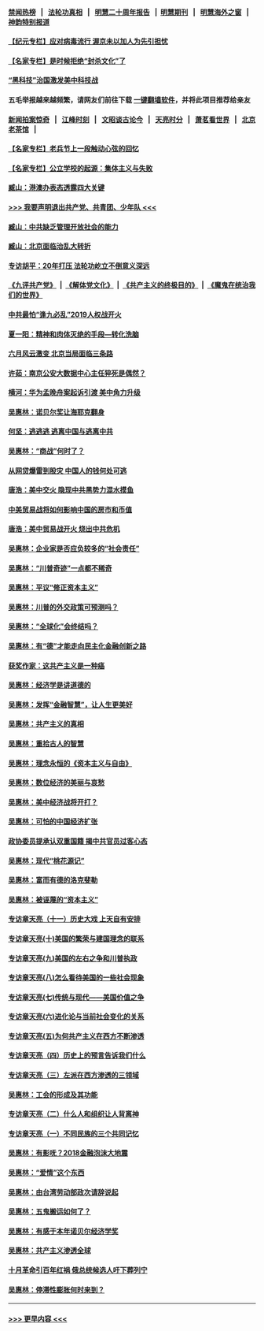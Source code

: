 #### [禁闻热榜](热点新闻.md?=0)  &nbsp;&nbsp;|&nbsp;&nbsp; [法轮功真相](https://github.com/gfw-breaker/truth/blob/master/README.md?=0) &nbsp;&nbsp;|&nbsp;&nbsp; [明慧二十周年报告](https://github.com/gfw-breaker/mh-reports/blob/master/README.md?=0) &nbsp;&nbsp;|&nbsp;&nbsp;[明慧期刊](https://github.com/gfw-breaker/mh-qikan) &nbsp;&nbsp;|&nbsp;&nbsp; [明慧海外之窗](https://github.com/gfw-breaker/mh-news/blob/master/README.md?=0) &nbsp;&nbsp;|&nbsp;&nbsp; [神韵特别报道](https://github.com/gfw-breaker/mh-news/blob/master/shenyun.md?=0)
#### [【纪元专栏】应对病毒流行 渥京未以加人为先引担忧](../pages/nsc423/n11875714.md?t=02261402) 
#### [【名家专栏】是时候拒绝“封杀文化”了](../pages/nsc423/n11814093.md?t=02261402) 
#### [“黑科技”治国激发美中科技战](../pages/nsc423/n11638056.md?t=02261402) 
#### 五毛举报越来越频繁，请网友们前往下载 [一键翻墙软件](https://github.com/gfw-breaker/ssr-accounts)，并将此项目推荐给亲友
#### [新闻拍案惊奇](https://github.com/gfw-breaker/banned-news/blob/master/pages/link4.md) &nbsp;&nbsp;|&nbsp;&nbsp; [江峰时刻](https://github.com/gfw-breaker/banned-news/blob/master/pages/link4.md) &nbsp;&nbsp;|&nbsp;&nbsp; [文昭谈古论今](https://github.com/gfw-breaker/banned-news/blob/master/pages/link4.md) &nbsp;&nbsp;|&nbsp;&nbsp; [天亮时分](https://github.com/gfw-breaker/banned-news/blob/master/pages/link4.md) &nbsp;&nbsp;|&nbsp;&nbsp; [萧茗看世界](https://github.com/gfw-breaker/banned-news/blob/master/pages/link4.md) &nbsp;&nbsp;|&nbsp;&nbsp; [北京老茶馆](https://github.com/gfw-breaker/banned-news/blob/master/pages/link4.md) &nbsp;&nbsp;|&nbsp;&nbsp; 
#### [【名家专栏】老兵节上一段触动心弦的回忆](../pages/nsc423/n11646016.md?t=02261402) 
#### [【名家专栏】公立学校的起源：集体主义与失败](../pages/nsc423/n11601833.md?t=02261402) 
#### [臧山：港澳办表态透露四大关键](../pages/nsc423/n11421628.md?t=02261402) 
#### [>>> 我要声明退出共产党、共青团、少年队 <<<](https://github.com/begood0513/goodnews/blob/master/quit/letter.md) 
#### [臧山：中共缺乏管理开放社会的能力](../pages/nsc423/n11407457.md?t=02261402) 
#### [臧山：北京面临治乱大转折](../pages/nsc423/n11406895.md?t=02261402) 
#### [专访胡平：20年打压 法轮功屹立不倒意义深远](../pages/nsc423/n11398800.md?t=02261402) 
#### [《九评共产党》](https://github.com/begood0513/9ping.md/blob/master/README.md) &nbsp;|&nbsp; [《解体党文化》](../../../../jtdwh.md/blob/master/README.md)  &nbsp;|&nbsp; [《共产主义的终极目的》](../../../../gczydzjmd.md/blob/master/README.md) &nbsp;|&nbsp; [《魔鬼在统治我们的世界》](../../../../mgztzwmdsj.md/blob/master/README.md) 
#### [中共最怕“逢九必乱”2019人权战开火](../pages/nsc423/n11385248.md?t=02261402) 
#### [夏一阳：精神和肉体灭绝的手段—转化洗脑](../pages/nsc423/n11368250.md?t=02261402) 
#### [六月风云激变 北京当局面临三条路](../pages/nsc423/n11313668.md?t=02261402) 
#### [许茹：南京公安大数据中心主任猝死是偶然？](../pages/nsc423/n11064744.md?t=02261402) 
#### [横河：华为孟晚舟案起诉引渡 美中角力升级](../pages/nsc423/n11027230.md?t=02261402) 
#### [吴惠林：诺贝尔奖让海耶克翻身](../pages/nsc423/n10890049.md?t=02261402) 
#### [何坚：逃逃逃 逃离中国与逃离中共](../pages/nsc423/n10592891.md?t=02261402) 
#### [吴惠林：“商战”何时了？](../pages/nsc423/n10573558.md?t=02261402) 
#### [从网贷爆雷到股灾 中国人的钱何处可逃](../pages/nsc423/n10572800.md?t=02261402) 
#### [唐浩：美中交火 隐现中共黑势力混水摸鱼](../pages/nsc423/n10544040.md?t=02261402) 
#### [中美贸易战将如何影响中国的房市和币值](../pages/nsc423/n10543697.md?t=02261402) 
#### [唐浩：美中贸易战开火 烧出中共危机](../pages/nsc423/n10540126.md?t=02261402) 
#### [吴惠林：企业家是否应负较多的“社会责任”](../pages/nsc423/n10535022.md?t=02261402) 
#### [吴惠林：“川普奇迹”一点都不稀奇](../pages/nsc423/n10512808.md?t=02261402) 
#### [吴惠林：平议“修正资本主义”](../pages/nsc423/n10495724.md?t=02261402) 
#### [吴惠林：川普的外交政策可预测吗？](../pages/nsc423/n10462387.md?t=02261402) 
#### [吴惠林：“全球化”会终结吗？](../pages/nsc423/n10452838.md?t=02261402) 
#### [吴惠林：有“德”才能走向民主化金融创新之路](../pages/nsc423/n10432292.md?t=02261402) 
#### [获奖作家：这共产主义是一种癌](../pages/nsc423/n10431541.md?t=02261402) 
#### [吴惠林：经济学是讲道德的](../pages/nsc423/n10398014.md?t=02261402) 
#### [吴惠林：发挥“金融智慧”，让人生更美好](../pages/nsc423/n10375019.md?t=02261402) 
#### [吴惠林：共产主义的真相](../pages/nsc423/n10351394.md?t=02261402) 
#### [吴惠林：重拾古人的智慧](../pages/nsc423/n10337691.md?t=02261402) 
#### [吴惠林：理念永恒的《资本主义与自由》](../pages/nsc423/n10316274.md?t=02261402) 
#### [吴惠林：数位经济的美丽与哀愁](../pages/nsc423/n10292946.md?t=02261402) 
#### [吴惠林：美中经济战将开打？](../pages/nsc423/n10258825.md?t=02261402) 
#### [吴惠林：可怕的中国经济扩张](../pages/nsc423/n10219147.md?t=02261402) 
#### [政协委员提承认双重国籍 揭中共官员过客心态](../pages/nsc423/n10208809.md?t=02261402) 
#### [吴惠林：现代“桃花源记”](../pages/nsc423/n10185234.md?t=02261402) 
#### [吴惠林：富而有德的洛克斐勒](../pages/nsc423/n10142264.md?t=02261402) 
#### [吴惠林：被诬蔑的“资本主义”](../pages/nsc423/n10124816.md?t=02261402) 
#### [专访章天亮（十一）历史大戏 上天自有安排](../pages/nsc423/n10094905.md?t=02261402) 
#### [专访章天亮(十)美国的繁荣与建国理念的联系](../pages/nsc423/n10094899.md?t=02261402) 
#### [专访章天亮(九)美国的左右之争和川普执政](../pages/nsc423/n10094889.md?t=02261402) 
#### [专访章天亮(八)怎么看待美国的一些社会现象](../pages/nsc423/n10094857.md?t=02261402) 
#### [专访章天亮(七)传统与现代——美国价值之争](../pages/nsc423/n10093140.md?t=02261402) 
#### [专访章天亮(六)进化论与当前社会变化的关系](../pages/nsc423/n10092036.md?t=02261402) 
#### [专访章天亮(五)为何共产主义在西方不断渗透](../pages/nsc423/n10083620.md?t=02261402) 
#### [专访章天亮（四）历史上的预言告诉我们什么](../pages/nsc423/n10083606.md?t=02261402) 
#### [专访章天亮（三）左派在西方渗透的三领域](../pages/nsc423/n10081115.md?t=02261402) 
#### [吴惠林：工会的形成及其功能](../pages/nsc423/n10080633.md?t=02261402) 
#### [专访章天亮（二）什么人和组织让人背离神](../pages/nsc423/n10076637.md?t=02261402) 
#### [专访章天亮（一）不同民族的三个共同记忆](../pages/nsc423/n10074188.md?t=02261402) 
#### [吴惠林：有影呒？2018金融泡沫大地震](../pages/nsc423/n10040534.md?t=02261402) 
#### [吴惠林：“爱情”这个东西](../pages/nsc423/n10019423.md?t=02261402) 
#### [吴惠林：由台湾劳动部政次请辞说起](../pages/nsc423/n9979679.md?t=02261402) 
#### [吴惠林：五鬼搬运如何了？](../pages/nsc423/n9925338.md?t=02261402) 
#### [吴惠林：有感于本年诺贝尔经济学奖](../pages/nsc423/n9871883.md?t=02261402) 
#### [吴惠林：共产主义渗透全球](../pages/nsc423/n9812748.md?t=02261402) 
#### [十月革命引百年红祸 俄总统候选人吁下葬列宁](../pages/nsc423/n9810182.md?t=02261402) 
#### [吴惠林：停滞性膨胀何时来到？](../pages/nsc423/n9764136.md?t=02261402) 

----
#### [ >>> 更早内容 <<< ](../indexes/nsc423-earlier.md)
